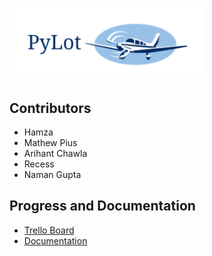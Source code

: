 # ![screenshot](pylotlogo.PNG)

## Contributors
* Hamza
* Mathew Pius
* Arihant Chawla
* Recess
* Naman Gupta 

## Progress and Documentation
* [Trello Board](https://trello.com/b/9zQ3B1nt/pylot-major-project)
* [Documentation](https://ryzbaka.github.io/PyLot/)

